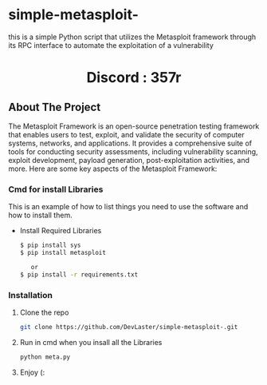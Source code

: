 # simple-metasploit-
this is a simple Python script that utilizes the Metasploit framework through its RPC interface to automate the exploitation of a vulnerability


<h1 align="center"> Discord : 357r</h1>
 

<!-- ABOUT THE PROJECT -->
## About The Project
The Metasploit Framework is an open-source penetration testing framework that enables users to test, exploit, and validate the security of computer systems, networks, and applications. It provides a comprehensive suite of tools for conducting security assessments, including vulnerability scanning, exploit development, payload generation, post-exploitation activities, and more. Here are some key aspects of the Metasploit Framework:




 <!--Getting started -->

 ### Cmd for install Libraries

 This is an example of how to list things you need to use the software and how to install them.
* Install Required Libraries
  ```sh
  $ pip install sys
  $ pip install metasploit
  
     or
  $ pip install -r requirements.txt

  ```

 ### Installation

1. Clone the repo
   ```sh
   git clone https://github.com/DevLaster/simple-metasploit-.git
   
2. Run in cmd when you insall all the Libraries
   ```sh
   python meta.py

3. Enjoy (:
